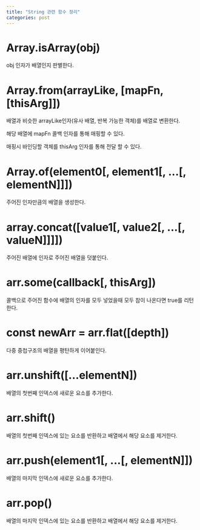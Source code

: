 ```yaml
---
title: "String 관련 함수 정리"
categories: post
---
```


# Array.isArray(obj)

obj 인자가 배열인지 판별한다.

# Array.from(arrayLike, [mapFn, [thisArg]])

배열과 비슷한 arrayLike인자(유사 배열, 반복 가능한 객체)를 배열로 변환한다.

해당 배열에 mapFn 콜백 인자를 통해 매핑할 수 있다.

매핑시 바인딩할 객체를 thisArg 인자를 통해 전달 할 수 있다.

# Array.of(element0[, element1[, ...[, elementN]]])

주어진 인자만큼의 배열을 생성한다.

# array.concat([value1[, value2[, ...[, valueN]]]])

주어진 배열에 인자로 주어진 배열을 덧붙인다.

# arr.some(callback[, thisArg])

콜백으로 주어진 함수에 배열의 인자를 모두 넣었을때 모두 참이 나온다면 true를 리턴한다.

# const newArr = arr.flat([depth])

다중 중첩구조의 배열을 평탄하게 이어붙인다.

# arr.unshift([...elementN])

배열의 첫번째 인덱스에 새로운 요소를 추가한다.

# arr.shift()

배열의 첫번째 인덱스에 있는 요소를 반환하고 배열에서 해당 요소를 제거한다.

# arr.push(element1[, ...[, elementN]])

배열의 마지막 인덱스에 새로운 요소를 추가한다.

# arr.pop()

배열의 마지막 인덱스에 있는 요소를 반환하고 배열에서 해당 요소를 제거한다.